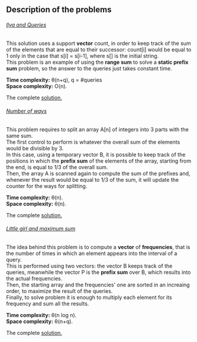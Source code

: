 ## Description of the problems

###### [Ilya and Queries](https://codeforces.com/problemset/problem/313/B?locale=en)

This solution uses a support **vector** count, in order to keep track of the sum of the elements that are equal to their successor: count[i] would be equal to 1 only in the case that s[i] = s[i-1], where s[] is the initial string.<br>
This problem is an example of using the **range sum** to solve a **static prefix sum** problem, so the answer to the queries just takes constant time.

**Time complexity:** θ(n+q), q = #queries <br>
**Space complexity:** O(n).

The complete [solution.](https://github.com/Claire-gip/CompetitiveProgramming-Unipi/blob/master/Lecture_07/ilya.cc)


###### [Number of ways](https://codeforces.com/problemset/problem/466/C?locale=en)

This problem requires to split an array A[n] of integers into 3 parts with the same sum.<br>
The first control to perform is whatever the overall sum of the elements would be divisible by 3.<br>
In this case, using a temporary vector B, it is possible to keep track of the positions in which the **prefix sum** of the elements of the array, starting from the end, is equal to 1/3 of the overall sum.<br>
Then, the array A is scanned again to compute the sum of the prefixes and, whenever the result would be equal to 1/3 of the sum, it will update the counter for the ways for splitting.<br>

**Time complexity:** θ(n).<br>
**Space complexity:** θ(n).

The complete [solution.](https://github.com/Claire-gip/CompetitiveProgramming-Unipi/blob/master/Lecture_07/numberOfWays.cc)


###### [Little girl and maximum sum](https://codeforces.com/problemset/problem/276/C?locale=en)

The idea behind this problem is to compute a **vector** of **frequencies**, that is the number of times in which an element appears into the interval of a query.<br>
This is performed using two vectors: the vector B keeps track of the queries, meanwhile the vector P is the **prefix sum** over B, which results into the actual frequencies.<br>
Then, the starting array and the frequencies' one are sorted in an increaing order, to maximize the result of the queries.<br>
Finally, to solve problem it is enough to multiply each element for its frequency and sum all the results.

**Time complexity:** θ(n log n).<br>
**Space complexity:** θ(n+q).

The complete [solution.](https://github.com/Claire-gip/CompetitiveProgramming-Unipi/blob/master/Lecture_07/littleGirl.cc)